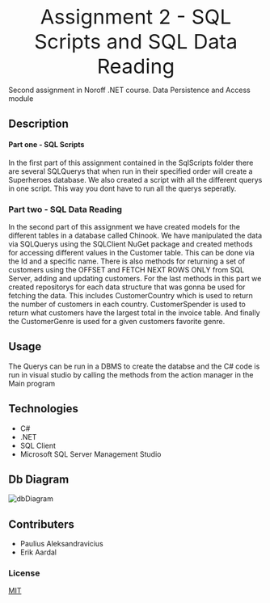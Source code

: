 <center style="font-size: 40px">Assignment 2 - SQL Scripts and SQL Data Reading </center>

Second assignment in Noroff .NET course. Data Persistence and Access module

## Description

#### Part one - SQL Scripts
In the first part of this assignment contained in the SqlScripts folder there are several SQLQuerys
that when run in their specified order will create a Superheroes database. We also created a script with
all the different querys in one script. This way you dont have to run all the querys seperatly.

### Part two - SQL Data Reading
In the second part of this assignment we have created models for the different tables in a database 
called Chinook. We have manipulated the data via SQLQuerys using the SQLClient NuGet package and created
methods for accessing different values in the Customer table. This can be done via the Id and a specific name.
There is also methods for returning a set of customers using the OFFSET and FETCH NEXT ROWS ONLY from SQL Server, adding and updating customers.
For the last methods in this part we created repositorys for each data structure that was gonna be used for fetching the data.
This includes CustomerCountry which is used to return the number of customers in each country.
CustomerSpender is used to return what customers have the largest total in the invoice table.
And finally the CustomerGenre is used for a given customers favorite genre.


## Usage
The Querys can be run in a DBMS to create the databse and the C# code is run in visual studio by calling
the methods from the action manager in the Main program

## Technologies
* C#
* .NET
* SQL Client
* Microsoft SQL Server Management Studio

## Db Diagram
![dbDiagram](https://gitlab.com/assignment2backend/backendassignment2/uploads/94a945d3b2eec5cda36a353c56e71927/dbDiagram.png)

## Contributers
* Paulius Aleksandravicius
* Erik Aardal

### License
[MIT](https://choosealicense.com/licenses/mit/)

